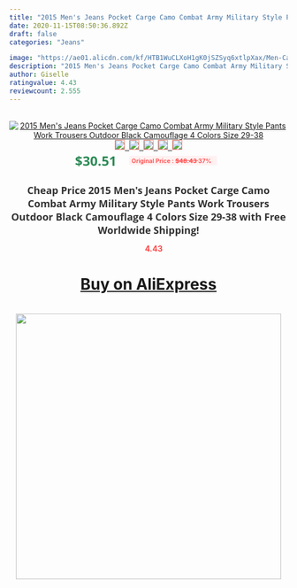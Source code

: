 ```yaml
---
title: "2015 Men's Jeans Pocket Carge Camo Combat Army Military Style Pants Work Trousers Outdoor Black Camouflage 4 Colors Size 29-38"
date: 2020-11-15T08:50:36.892Z
draft: false
categories: "Jeans"

image: "https://ae01.alicdn.com/kf/HTB1WuCLXoH1gK0jSZSyq6xtlpXax/Men-Cargo-Pants-Pocket-Camo-Jeans-Cotton-Pants-Combat-Army-Military-Style-Work-Trousers-Joggers-Pants.jpg"
description: "2015 Men's Jeans Pocket Carge Camo Combat Army Military Style Pants Work Trousers Outdoor Black Camouflage 4 Colors Size 29-38"
author: Giselle
ratingvalue: 4.43
reviewcount: 2.555
---
```

<br>
<div style="text-align: center;">
<a href="https://s.click.aliexpress.com/e/_ACLDPJ" target="_blank" rel="nofollow noopener noreferrer"><img alt="2015 Men's Jeans Pocket Carge Camo Combat Army Military Style Pants Work Trousers Outdoor Black Camouflage 4 Colors Size 29-38" class="magnifier-image" src="https://ae01.alicdn.com/kf/HTB1WuCLXoH1gK0jSZSyq6xtlpXax/Men-Cargo-Pants-Pocket-Camo-Jeans-Cotton-Pants-Combat-Army-Military-Style-Work-Trousers-Joggers-Pants.jpg_640x640.jpg">
<br>
<img style="border:1px solid salmon" src="https://ae01.alicdn.com/kf/HTB1WuCLXoH1gK0jSZSyq6xtlpXax/Men-Cargo-Pants-Pocket-Camo-Jeans-Cotton-Pants-Combat-Army-Military-Style-Work-Trousers-Joggers-Pants.jpg_120x120.jpg">&nbsp;&nbsp;<img style="border:1px solid salmon" src="https://ae01.alicdn.com/kf/HTB1e0p8LXXXXXcKXVXXq6xXFXXXn/Men-Cargo-Pants-Pocket-Camo-Jeans-Cotton-Pants-Combat-Army-Military-Style-Work-Trousers-Joggers-Pants.jpg_120x120.jpg">&nbsp;&nbsp;<img style="border:1px solid salmon" src="https://ae01.alicdn.com/kf/HTB1w3KXLXXXXXaJXVXXq6xXFXXXM/Men-Cargo-Pants-Pocket-Camo-Jeans-Cotton-Pants-Combat-Army-Military-Style-Work-Trousers-Joggers-Pants.jpg_120x120.jpg">&nbsp;&nbsp;<img style="border:1px solid salmon" src="https://ae01.alicdn.com/kf/HTB1jg81LXXXXXXBapXXq6xXFXXXL/Men-Cargo-Pants-Pocket-Camo-Jeans-Cotton-Pants-Combat-Army-Military-Style-Work-Trousers-Joggers-Pants.jpg_120x120.jpg">&nbsp;&nbsp;<img style="border:1px solid salmon" src="https://ae01.alicdn.com/kf/HTB1SaV8LXXXXXXDaXXXq6xXFXXXX/Men-Cargo-Pants-Pocket-Camo-Jeans-Cotton-Pants-Combat-Army-Military-Style-Work-Trousers-Joggers-Pants.jpg_120x120.jpg"></a></div><br0>
<div style="text-align: center;"><span style="background-color: white; border: 0px; box-sizing: border-box; color: seagreen; display: inline-block; font-family: &quot;open sans&quot; , &quot;arial&quot; , &quot;helvetica&quot; , sans-serif , &quot;heiti&quot;; font-size: 24px; font-stretch: inherit; font-weight: 700; line-height: inherit; margin: 0px 10px 0px 0px; padding: 0px; vertical-align: middle;">$30.51 </span>
<span style="background: rgb(255 , 241 , 241); border-radius: 3px; border: 0px; box-sizing: border-box; color: #ff4747; display: inline-block; font-family: inherit; font-size: 12px; font-stretch: inherit; font-style: inherit; font-variant: inherit; font-weight: 600; line-height: inherit; margin: 0px; padding: 2px 5px; transform: scale(0.9); vertical-align: middle;">Original Price : <b style="text-decoration: line-through;">$48.43 </b> 37%&nbsp;&nbsp;</span></div>
<h1 style="color: #333333; display: inline-block; font-family: &quot;open sans&quot; , &quot;arial&quot; , &quot;helvetica&quot; , sans-serif , &quot;heiti&quot;; font-size: 18px; font-stretch: inherit; font-weight: 700; text-align: center;">Cheap Price 2015 Men's Jeans Pocket Carge Camo Combat Army Military Style Pants Work Trousers Outdoor Black Camouflage 4 Colors Size 29-38 with Free Worldwide Shipping!</h1>
<div style="color: #ff4747; text-align: center;">
<img src="https://4.bp.blogspot.com/-M0ZcTcb-5uY/XleCXlxnR4I/AAAAAAAAAEc/OrjgMkXV1oMQFaCRZj5HQwOCBcu3w1FegCPcBGAYYCw/s1600/star.png" style="height: 15px;">&nbsp;<b>4.43</b></div>
<div class="button_cont" align="center"><a class="buynow_a" href="https://s.click.aliexpress.com/e/_ACLDPJ" target="_blank" rel="nofollow noopener noreferrer"><H1>Buy on AliExpress</H1></a></div><br>
<div class="separator" style="clear: both; text-align: center;">
<img src="https://lh3.googleusercontent.com/-pTy5HemUv9M/XlePHvY0dAI/AAAAAAAAAE4/0nX5iRUoIWY8eMW9Dpxeirr157OZliDIgCLcBGAsYHQ/s1600/badge.gif" width="480">
</div>
